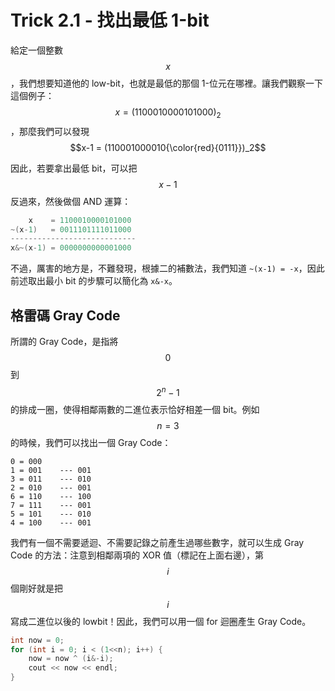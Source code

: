 # Trick 2.1 - 找出最低 1-bit

給定一個整數 $$x$$，我們想要知道他的 low-bit，也就是最低的那個 1-位元在哪裡。讓我們觀察一下這個例子： $$x = (1100010000101000)_2$$，那麼我們可以發現 $$x-1 = (110001000010{\color{red}{0111}})_2$$

因此，若要拿出最低 bit，可以把 $$x-1$$ 反過來，然後做個 AND 運算：

```c++
    x    = 1100010000101000
~(x-1)   = 0011101111011000
----------------------------
x&~(x-1) = 0000000000001000
```

不過，厲害的地方是，不難發現，根據二的補數法，我們知道 `~(x-1) = -x`，因此前述取出最小 bit 的步驟可以簡化為 `x&-x`。

## 格雷碼 Gray Code

所謂的 Gray Code，是指將 $$0$$ 到 $$2^n-1$$ 的排成一圈，使得相鄰兩數的二進位表示恰好相差一個 bit。例如 $$n=3$$ 的時候，我們可以找出一個 Gray Code：

```
0 = 000
1 = 001    --- 001
3 = 011    --- 010
2 = 010    --- 001
6 = 110    --- 100
7 = 111    --- 001
5 = 101    --- 010
4 = 100    --- 001
```

我們有一個不需要遞迴、不需要記錄之前產生過哪些數字，就可以生成 Gray Code 的方法：注意到相鄰兩項的 XOR 值（標記在上面右邊），第 $$i$$ 個剛好就是把 $$i$$ 寫成二進位以後的 lowbit！因此，我們可以用一個 for 迴圈產生 Gray Code。

```c++
int now = 0;
for (int i = 0; i < (1<<n); i++) {
    now = now ^ (i&-i);
    cout << now << endl;
}
```
